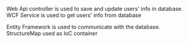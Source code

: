 Web Api controller is used to save and update users' info in database.</br>
WCF Service is used to get users' info from database

Entity Framework is used to communicate with the database.</br>
StructureMap used as IoC container
